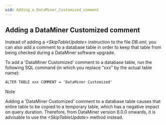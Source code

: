 ```yaml
---
uid: Adding_a_DataMiner_Customized_comment
---
```


## Adding a DataMiner Customized comment

Instead of adding a *\<SkipTableUpdate>* instruction to the file *DB.xml*, you can also add a comment to a database table in order to keep that table from being checked during a DataMiner software upgrade.

To add a 'DataMiner Customized' comment to a database table, run the following SQL command (in which you replace “xxx” by the actual table name):

```txt
ALTER TABLE xxx COMMENT = 'DataMiner Customized'
```

> [!NOTE]
> Adding a 'DataMiner Customized' comment to a database table causes that entire table to be copied to a temporary table, which has a negative impact on query duration. Therefore, from DataMiner version 8.0.0 onwards, it is advisable to use the *\<SkipTableUpdate>* method instead.
